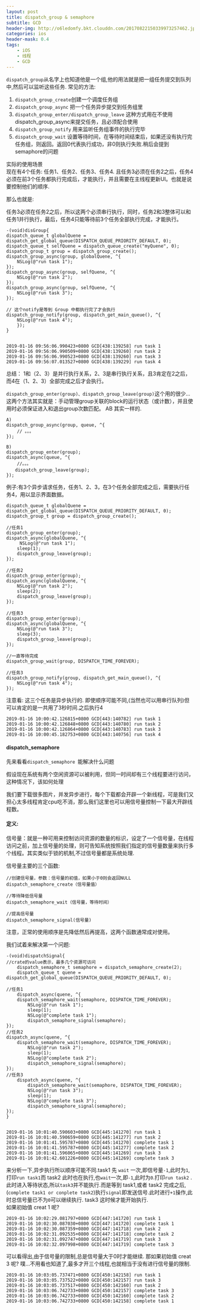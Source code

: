 ```yaml
---
layout: post
title: dispatch_group & semaphore
subtitle: GCD
header-img: http://o6ledomfy.bkt.clouddn.com/20170822150339973257462.jpg
categories: ios
header-mask: 0.4
tags: 
    - iOS
    - 线程
    - GCD
---
```


`dispatch_group`从名字上也知道他是一个组,他的用法就是把一组任务提交到队列中,然后可以监听这些任务.
常见的方法:

1. `dispatch_group_create`创建一个调度任务组
2. `dispatch_group_async` 把一个任务异步提交到任务组里
3. `dispatch_group_enter/dispatch_group_leave` 这种方式用在不使用dispatch_group_async来提交任务，且必须配合使用
4. `dispatch_group_notify` 用来监听任务组事件的执行完毕
5. `dispatch_group_wait` 设置等待时间，在等待时间结束后，如果还没有执行完任务组，则返回。返回0代表执行成功，非0则执行失败.稍后会提到semaphore的问题

实际的使用场景  
现在有4个任务: 任务1、任务2、任务3、任务4. 且任务3必须在任务2之后，任务4必须在前3个任务都执行完成后，才能执行，并且需要在主线程更新UI。也就是说要控制他们的顺序.

那么也就是:   

任务3必须在任务2之后，所以这两个必须串行执行，同时，任务2和3整体可以和任务1并行执行，最后，任务4只能等待前3个任务全部执行完成，才能执行。

	-(void)disGroup{
    dispatch_queue_t globalQuene = dispatch_get_global_queue(DISPATCH_QUEUE_PRIORITY_DEFAULT, 0);
    dispatch_queue_t selfQuene = dispatch_queue_create("myQuene", 0);
    dispatch_group_t group = dispatch_group_create();
    dispatch_group_async(group, globalQuene, ^{
        NSLog(@"run task 1");
    });
    dispatch_group_async(group, selfQuene, ^{
        NSLog(@"run task 2");
    });
    dispatch_group_async(group, selfQuene, ^{
        NSLog(@"run task 3");
    });
    
    // 这个notify是等到 Group 中都执行完了才会执行
    dispatch_group_notify(group, dispatch_get_main_queue(), ^{
        NSLog(@"run task 4");
        });
	}
	
	
	2019-01-16 09:56:06.990423+0800 GCD[438:139258] run task 1
	2019-01-16 09:56:06.990509+0800 GCD[438:139260] run task 2
	2019-01-16 09:56:06.990523+0800 GCD[438:139260] run task 3
	2019-01-16 09:56:07.013527+0800 GCD[438:139229] run task 4


总结： 1和（2、3）是并行执行关系，2、3是串行执行关系，且3肯定在2之后，而4在（1、2、3）全部完成之后才会执行。

`dispatch_group_enter(group)、dispatch_group_leave(group)`这个用的很少...
这两个方法其实就是：手动管理group关联的block的运行状态（或计数），并且使用时必须保证进入和退出group次数匹配。 AB 其实一样的. 

	A)
	dispatch_group_async(group, queue, ^{
		// 。。。
	});
 
	B)
	dispatch_group_enter(group);
	dispatch_async(queue, ^{
		//。。。
	　　dispatch_group_leave(group);
	});
	
例子:有3个异步请求任务，任务1、2、3，在3个任务全部完成之后，需要执行任务4，用以显示界面数据。

	dispatch_queue_t globalQuene = dispatch_get_global_queue(DISPATCH_QUEUE_PRIORITY_DEFAULT, 0);
    dispatch_group_t group = dispatch_group_create();
     
    //任务1
    dispatch_group_enter(group);
    dispatch_async(globalQuene, ^{
         NSLog(@"run task 1");
        sleep(1);
        dispatch_group_leave(group);
    });
     
    //任务2
    dispatch_group_enter(group);
    dispatch_async(globalQuene, ^{
        NSLog(@"run task 2");
        sleep(2);
        dispatch_group_leave(group);
    });
     
    //任务3
    dispatch_group_enter(group);
    dispatch_async(globalQuene, ^{
        NSLog(@"run task 3");
        sleep(3);
        dispatch_group_leave(group);
    });
     
    //一直等待完成
    dispatch_group_wait(group, DISPATCH_TIME_FOREVER);
   
    //任务3
    dispatch_group_notify(group, dispatch_get_main_queue(), ^{
        NSLog(@"run task 4");
    });

注意看: 这三个任务是异步执行的. 即使顺序可能不同,(当然也可以用串行队列)但可以肯定的是一共用了3秒时间.之后执行4  

	2019-01-16 10:00:42.126815+0800 GCD[443:140782] run task 1
	2019-01-16 10:00:42.126848+0800 GCD[443:140780] run task 2
	2019-01-16 10:00:42.126864+0800 GCD[443:140783] run task 3
	2019-01-16 10:00:45.182753+0800 GCD[443:140756] run task 4

#### dispatch_semaphore

先来看看`dispatch_semaphore `能解决什么问题

假设现在系统有两个空闲资源可以被利用，但同一时间却有三个线程要进行访问，这种情况下，该如何处理

我们要下载很多图片，并发异步进行，每个下载都会开辟一个新线程，可是我们又担心太多线程肯定cpu吃不消，那么我们这里也可以用信号量控制一下最大开辟线程数。
#### 定义:
信号量：就是一种可用来控制访问资源的数量的标识，设定了一个信号量，在线程访问之前，加上信号量的处理，则可告知系统按照我们指定的信号量数量来执行多个线程。其实类似于锁的机制,不过信号量都是系统处理.

信号量主要的三个函数:
	
	//创建信号量，参数：信号量的初值，如果小于0则会返回NULL
	dispatch_semaphore_create（信号量值）
 
	//等待降低信号量
	dispatch_semaphore_wait（信号量，等待时间）
 
	//提高信号量
	dispatch_semaphore_signal(信号量)
注意，正常的使用顺序是先降低然后再提高，这两个函数通常成对使用。

我们试着来解决第一个问题:

	-(void)dispatchSignal{
    //crate的value表示，最多几个资源可访问
    	dispatch_semaphore_t semaphore = dispatch_semaphore_create(2);   
	    dispatch_queue_t quene = dispatch_get_global_queue(DISPATCH_QUEUE_PRIORITY_DEFAULT, 0);
     
    //任务1
    	dispatch_async(quene, ^{
        dispatch_semaphore_wait(semaphore, DISPATCH_TIME_FOREVER);
        	NSLog(@"run task 1");
        	sleep(1);
        	NSLog(@"complete task 1");
        	dispatch_semaphore_signal(semaphore);       
    });
    //任务2
    dispatch_async(quene, ^{
        dispatch_semaphore_wait(semaphore, DISPATCH_TIME_FOREVER);
        	NSLog(@"run task 2");
        	sleep(1);
        	NSLog(@"complete task 2");
        	dispatch_semaphore_signal(semaphore);       
    });
    //任务3
    	dispatch_async(quene, ^{
        	dispatch_semaphore_wait(semaphore, DISPATCH_TIME_FOREVER);
        	NSLog(@"run task 3");
        	sleep(1);
        	NSLog(@"complete task 3");
        	dispatch_semaphore_signal(semaphore);       
    });   
	} 
	
		
	2019-01-16 10:01:40.590603+0800 GCD[445:141270] run task 1
	2019-01-16 10:01:40.590659+0800 GCD[445:141277] run task 2
	2019-01-16 10:01:41.595787+0800 GCD[445:141270] complete task 1
	2019-01-16 10:01:41.595787+0800 GCD[445:141277] complete task 2
	2019-01-16 10:01:41.596065+0800 GCD[445:141269] run task 3
	2019-01-16 10:01:42.601226+0800 GCD[445:141269] complete task 3
	

来分析一下,异步执行所以顺序可能不同.task1 先 `wait` 一次,即信号量`-1`,此时为`1`,打印`run task1`而 task2 此时也在执行,也`wait`一次,即`-1`,此时为`0`.打印`run task2` .此时进入等待状态,所以`task3`并不能执行.而是等到	task1,或者 task2 完成之后,(`complete task1 or conplete task2`)执行`signal`即发送信号.此时进行`+1`操作,此时总信号量已不为`0`可以继续执行. task3 这时候才能开始执行.  
如果初始值 creat 1 呢?
	
	2019-01-16 10:02:29.081797+0800 GCD[447:141720] run task 1
	2019-01-16 10:02:30.087030+0800 GCD[447:141720] complete task 1
	2019-01-16 10:02:30.087359+0800 GCD[447:141718] run task 2
	2019-01-16 10:02:31.092535+0800 GCD[447:141718] complete task 2
	2019-01-16 10:02:31.092747+0800 GCD[447:141719] run task 3
	2019-01-16 10:02:32.097998+0800 GCD[447:141719] complete task 3
	
可以看得出,由于信号量的限制,总是信号量大于0时才能继续.
那如果初始值 creat 3 呢?
噗...不用看也知道了,最多才开三个线程,也就相当于没有进行信号量的限制.

	2019-01-16 10:03:05.737471+0800 GCD[450:142158] run task 1
	2019-01-16 10:03:05.737522+0800 GCD[450:142157] run task 3
	2019-01-16 10:03:05.737517+0800 GCD[450:142160] run task 2
	2019-01-16 10:03:06.742733+0800 GCD[450:142157] complete task 3
	2019-01-16 10:03:06.742733+0800 GCD[450:142160] complete task 2
	2019-01-16 10:03:06.742733+0800 GCD[450:142158] complete task 1